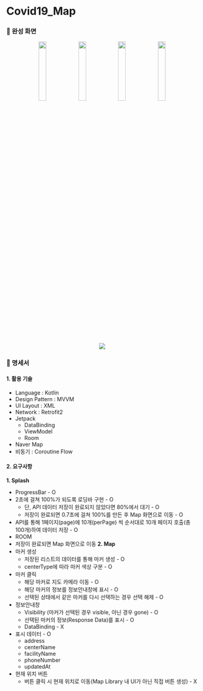 # Covid19_Map

### :lollipop: 완성 화면

<p align = center>
<img src = "https://user-images.githubusercontent.com/48902047/163483997-9a07ed56-6348-497c-9521-46c98d3e038f.jpg" width="20%" height="20%">
<img src = "https://user-images.githubusercontent.com/48902047/163483987-b23ea8c2-f069-4109-a193-847e5a53c9b1.jpg" width="20%" height="20%">
<img src = "https://user-images.githubusercontent.com/48902047/163483969-226570af-e232-4f1a-a35d-6ec0ec8986a9.jpg" width="20%" height="20%">
<img src = "https://user-images.githubusercontent.com/48902047/163483977-382c6b2e-0fcf-4a84-b4ca-68ab50224596.jpg" width="20%" height="20%">
</p>

<p align = center>
<img src = "https://user-images.githubusercontent.com/48902047/163724418-70144831-f4f7-4327-adfb-e005a3920e2d.png">
</p>

### :lollipop: 명세서
#### 1. 활용 기술
  - Language : Kotlin
  - Design Pattern : MVVM
  - UI Layout : XML
  - Network : Retrofit2
  - Jetpack
    +  DataBinding
    +  ViewModel
    +  Room
- Naver Map
- 비동기 : Coroutine Flow

#### 2. 요구사항
**1. Splash**
+ ProgressBar - O
+ 2초에 걸쳐 100%가 되도록 로딩바 구현 - O
  + 단, API 데이터 저장이 완료되지 않았다면 80%에서 대기 - O
  + 저장이 완료되면 0.7초에 걸쳐 100%를 만든 후 Map 화면으로 이동 - O
+ API를 통해 1페이지(page)에 10개(perPage) 씩 순서대로 10개 페이지 호출(총 100개)하여 데이터 저장 - O
+ ROOM
+ 저장이 완료되면 Map 화면으로 이동
**2. Map**
+ 마커 생성
  + 저장된 리스트의 데이터를 통해 마커 생성 - O
  + centerType에 따라 마커 색상 구분 - O
+ 마커 클릭
  + 해당 마커로 지도 카메라 이동 - O
  + 해당 마커의 정보를 정보안내창에 표시 - O
  + 선택된 상태에서 같은 마커를 다시 선택하는 경우 선택 해제 - O
+ 정보안내창
  + Visibility (마커가 선택된 경우 visible, 아닌 경우 gone) - O
  + 선택된 마커의 정보(Response Data)를 표시 - O
  + DataBinding - X
+ 표시 데이터 - O
  + address
  + centerName
  + facilityName
  + phoneNumber
  + updatedAt
+ 현재 위치 버튼
  + 버튼 클릭 시 현재 위치로 이동(Map Library 내 UI가 아닌 직접 버튼 생성) - X
